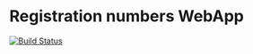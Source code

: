 # Registration numbers WebApp

[![Build Status](https://travis-ci.org/dyllanhope/registration_numbers_webapp.svg?branch=master)](https://travis-ci.org/dyllanhope/registration_numbers_webapp)